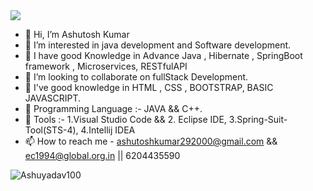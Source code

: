 <img src="https://user-images.githubusercontent.com/115187902/230603133-52eedb90-6313-41ef-86a6-122ec3848e19.gif">

- 👋 Hi, I’m Ashutosh Kumar
- 👀 I’m interested in java development and Software development.
- 🌱 I have good Knowledge in Advance Java , Hibernate , SpringBoot framework , Microservices, RESTfulAPI  
- 💞️ I’m looking to collaborate on fullStack Development.
- 👀 I've good knowledge in HTML , CSS , BOOTSTRAP, BASIC JAVASCRIPT.
- 👀 Programming Language :-  JAVA &&  C++.
- 👀 Tools :- 1.Visual Studio Code && 2. Eclipse IDE, 3.Spring-Suit-Tool(STS-4), 4.Intellij IDEA
- 📫 How to reach me - ashutoshkumar292000@gmail.com  && ec1994@global.org.in || 6204435590



<p>
<img align="center" src="https://github-readme-streak-stats.herokuapp.com/?user=Ashuyadav100&" alt="Ashuyadav100"/>
</p>

<!---
Ashuyadav100/Ashuyadav100 is a ✨ special ✨ repository because its `README.md` (this file) appears on your GitHub profile.
You can click the Preview link to take a look at your changes.
--->

